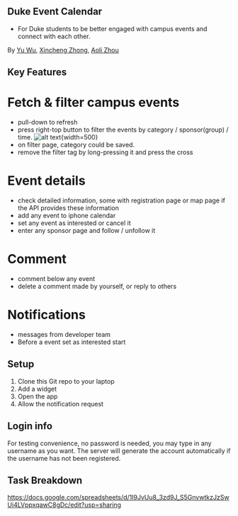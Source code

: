 ## Duke Event Calendar
- For Duke students to be better engaged with campus events and connect with each other.

By [Yu Wu](yu.wu@duke.edu), [Xincheng Zhong](xz353@duke.edu), [Aoli Zhou](az161@duke.edu)

## Key Features
# Fetch & filter campus events 
- pull-down to refresh
- press right-top button to filter the events by category / sponsor(group) / time.
![alt text](https://gitlab.oit.duke.edu/kits/ECE-564-01-F23/projects/new-bee/-/raw/main/ReadmeImg/mainpage.jpeg?ref_type=heads){width=500}
- on filter page, category could be saved.
- remove the filter tag by long-pressing it and press the cross

# Event details
- check detailed information, some with registration page or map page if the API provides these information
- add any event to iphone calendar
- set any event as interested or cancel it
- enter any sponsor page and follow / unfollow it

# Comment
- comment below any event
- delete a comment made by yourself, or reply to others

# Notifications
- messages from developer team
- Before a event set as interested start


## Setup
1. Clone this Git repo to your laptop
2. Add a widget
2. Open the app
3. Allow the notification request

## Login info
For testing convenience, no password is needed, you may type in any username as you want. The server will generate the account automatically if the username has not been registered.

## Task Breakdown 
https://docs.google.com/spreadsheets/d/1I9JvUu8_3zd9J_S5GnvwtkzJzSwUi4LVppxqawC8gDc/edit?usp=sharing


